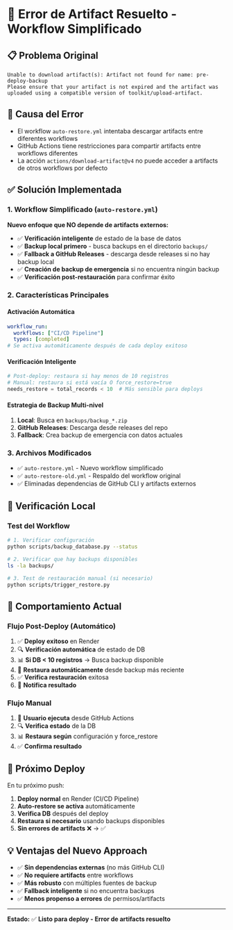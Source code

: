 # 🔧 Error de Artifact Resuelto - Workflow Simplificado

## 📋 Problema Original

```
Unable to download artifact(s): Artifact not found for name: pre-deploy-backup
Please ensure that your artifact is not expired and the artifact was uploaded using a compatible version of toolkit/upload-artifact.
```

## 🎯 Causa del Error

- El workflow `auto-restore.yml` intentaba descargar artifacts entre diferentes workflows
- GitHub Actions tiene restricciones para compartir artifacts entre workflows diferentes
- La acción `actions/download-artifact@v4` no puede acceder a artifacts de otros workflows por defecto

## ✅ Solución Implementada

### 1. Workflow Simplificado (`auto-restore.yml`)

**Nuevo enfoque que NO depende de artifacts externos:**

- ✅ **Verificación inteligente** de estado de la base de datos
- ✅ **Backup local primero** - busca backups en el directorio `backups/`
- ✅ **Fallback a GitHub Releases** - descarga desde releases si no hay backup local
- ✅ **Creación de backup de emergencia** si no encuentra ningún backup
- ✅ **Verificación post-restauración** para confirmar éxito

### 2. Características Principales

#### Activación Automática

```yaml
workflow_run:
  workflows: ["CI/CD Pipeline"]
  types: [completed]
# Se activa automáticamente después de cada deploy exitoso
```

#### Verificación Inteligente

```python
# Post-deploy: restaura si hay menos de 10 registros
# Manual: restaura si está vacía O force_restore=true
needs_restore = total_records < 10  # Más sensible para deploys
```

#### Estrategia de Backup Multi-nivel

1. **Local**: Busca en `backups/backup_*.zip`
2. **GitHub Releases**: Descarga desde releases del repo
3. **Fallback**: Crea backup de emergencia con datos actuales

### 3. Archivos Modificados

- ✅ `auto-restore.yml` - Nuevo workflow simplificado
- ✅ `auto-restore-old.yml` - Respaldo del workflow original
- ✅ Eliminadas dependencias de GitHub CLI y artifacts externos

## 🧪 Verificación Local

### Test del Workflow

```bash
# 1. Verificar configuración
python scripts/backup_database.py --status

# 2. Verificar que hay backups disponibles
ls -la backups/

# 3. Test de restauración manual (si necesario)
python scripts/trigger_restore.py
```

## 🎯 Comportamiento Actual

### Flujo Post-Deploy (Automático)

1. ✅ **Deploy exitoso** en Render
2. 🔍 **Verificación automática** de estado de DB
3. 📊 **Si DB < 10 registros** → Busca backup disponible
4. 🔄 **Restaura automáticamente** desde backup más reciente
5. ✅ **Verifica restauración** exitosa
6. 📧 **Notifica resultado**

### Flujo Manual

1. 🔧 **Usuario ejecuta** desde GitHub Actions
2. 🔍 **Verifica estado** de la DB
3. 📊 **Restaura según** configuración y force_restore
4. ✅ **Confirma resultado**

## 🚀 Próximo Deploy

En tu próximo push:

1. **Deploy normal** en Render (CI/CD Pipeline)
2. **Auto-restore se activa** automáticamente
3. **Verifica DB** después del deploy
4. **Restaura si necesario** usando backups disponibles
5. **Sin errores de artifacts** ❌ → ✅

## 💡 Ventajas del Nuevo Approach

- ✅ **Sin dependencias externas** (no más GitHub CLI)
- ✅ **No requiere artifacts** entre workflows
- ✅ **Más robusto** con múltiples fuentes de backup
- ✅ **Fallback inteligente** si no encuentra backups
- ✅ **Menos propenso a errores** de permisos/artifacts

---

**Estado:** ✅ **Listo para deploy - Error de artifacts resuelto**

